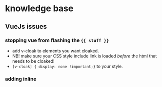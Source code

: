 # knowledge base

## VueJs issues

### stopping vue from flashing the `{{ stuff }}`

- add v-cloak to elements you want cloaked. 
- NB! make sure your CSS style include link is loaded *before* the html that needs to be cloaked!
- `[v-cloak] { display: none !important;}` to your style.

### adding inline <style> breaks vuejs

- Adding a `<style>` element to a `*.cshtml` page results in `Uncaught RangeError: Invalid string length` error.
- **fix** : move style to style pages and add link  `<link href="~/Content/style-menus.css" rel="stylesheet" type="text/css" />`

### Apps are hard to un-cache or refresh

- refreshing the app, and re-rendering a vue component are not the same thing. btw, use a key for the latter.
- to 'uncache' the app, add `?ver=xx` or any cache buster to the script. e.g. `<script src="~/Scripts/src/MyApp.js?ver=1"></script>`
  (not sure if this is the correct way to do this, but I battled to find anything in google on the subject specifically to force uncaching the damned app code itself.)
- this is a F**** horrendous technique because everywhere where you reference the script will need to be updated,
   and you'll either have to do some stupid node precompile step and inject a token or variable, or it will 
   eventually get out of sync! i.e. pages 4,5, 6, 9 all on v10, and 7,8 on v9 and you didnt notice! Grrr, #FAIL !

### Packaging problems with nuspec

- checkout discussion here : https://stackoverflow.com/questions/14797525/differences-between-nuget-packing-a-csproj-vs-nuspec
